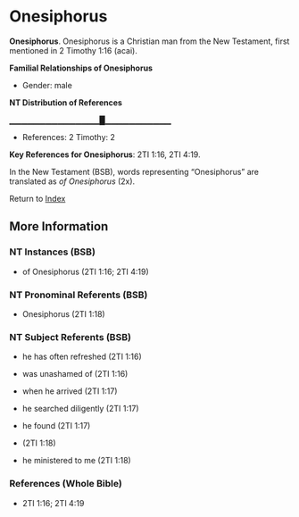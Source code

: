 # Onesiphorus
**Onesiphorus**. 
Onesiphorus is a Christian man from the New Testament, first mentioned in 2 Timothy 1:16 (acai). 




**Familial Relationships of Onesiphorus**


* Gender: male


**NT Distribution of References**

▁▁▁▁▁▁▁▁▁▁▁▁▁▁▁█▁▁▁▁▁▁▁▁▁▁▁
* References: 2 Timothy: 2



**Key References for Onesiphorus**: 
2TI 1:16, 2TI 4:19. 




In the New Testament (BSB), words representing “Onesiphorus” are translated as 
*of Onesiphorus* (2x). 


Return to [Index](00-Index.md)

## More Information

### NT Instances (BSB)

* of Onesiphorus (2TI 1:16; 2TI 4:19)



### NT Pronominal Referents (BSB)

* Onesiphorus (2TI 1:18)



### NT Subject Referents (BSB)

* he has often refreshed (2TI 1:16)

* was unashamed of (2TI 1:16)

* when he arrived (2TI 1:17)

* he searched diligently (2TI 1:17)

* he found (2TI 1:17)

*  (2TI 1:18)

* he ministered to me (2TI 1:18)



### References (Whole Bible)

* 2TI 1:16; 2TI 4:19



